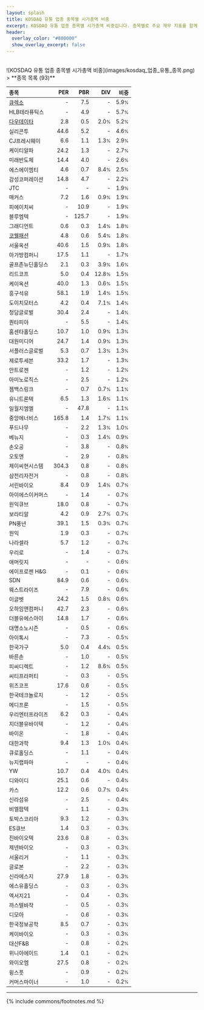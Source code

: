 ```yaml
---
layout: splash
title: KOSDAQ 유통 업종 종목별 시가총액 비중
excerpt: KOSDAQ 유통 업종 종목별 시가총액 비중입니다. 종목별로 주요 재무 지표를 함께 표시합니다.
header:
  overlay_color: "#800000"
  show_overlay_excerpt: false
---
```

<br>
![KOSDAQ 유통 업종 종목별 시가총액 비중](images/kosdaq_업종_유통_종목.png)
<br>
> **종목 목록 (93)**<a id="list"></a>

| **종목** | **PER** | **PBR** | **DIV** | **비중** |
| :------- | ------: | ------: | ------: | -------: |
| [큐렉소](/060280/) | - | 7.5 | - | 5.9<small>%</small> |
| HLB테라퓨틱스 | - | 4.9 | - | 5.7<small>%</small> |
| [다우데이타](/032190/) | 2.8 | 0.5 | 2.0<small>%</small> | 5.2<small>%</small> |
| 실리콘투 | 44.6 | 5.2 | - | 4.6<small>%</small> |
| CJ프레시웨이 | 6.6 | 1.1 | 1.3<small>%</small> | 2.9<small>%</small> |
| 케이티알파 | 24.2 | 1.3 | - | 2.7<small>%</small> |
| 미래반도체 | 14.4 | 4.0 | - | 2.6<small>%</small> |
| 에스에이엠티 | 4.6 | 0.7 | 8.4<small>%</small> | 2.5<small>%</small> |
| 감성코퍼레이션 | 14.8 | 4.7 | - | 2.2<small>%</small> |
| JTC | - | - | - | 1.9<small>%</small> |
| 매커스 | 7.2 | 1.6 | 0.9<small>%</small> | 1.9<small>%</small> |
| 피에이치씨 | - | 10.9 | - | 1.9<small>%</small> |
| 블루엠텍 | - | 125.7 | - | 1.9<small>%</small> |
| 그래디언트 | 0.6 | 0.3 | 1.4<small>%</small> | 1.8<small>%</small> |
| [코웰패션](/033290/) | 4.8 | 0.6 | 5.4<small>%</small> | 1.8<small>%</small> |
| 서울옥션 | 40.6 | 1.5 | 0.9<small>%</small> | 1.8<small>%</small> |
| 아가방컴퍼니 | 17.5 | 1.1 | - | 1.7<small>%</small> |
| 골프존뉴딘홀딩스 | 2.1 | 0.3 | 3.9<small>%</small> | 1.6<small>%</small> |
| 리드코프 | 5.0 | 0.4 | 12.8<small>%</small> | 1.5<small>%</small> |
| 케이옥션 | 40.0 | 1.3 | 0.6<small>%</small> | 1.5<small>%</small> |
| 흥구석유 | 58.1 | 1.9 | 1.4<small>%</small> | 1.5<small>%</small> |
| 도이치모터스 | 4.2 | 0.4 | 7.1<small>%</small> | 1.4<small>%</small> |
| 청담글로벌 | 30.4 | 2.4 | - | 1.4<small>%</small> |
| 퀀타피아 | - | 5.5 | - | 1.4<small>%</small> |
| 홈센타홀딩스 | 10.7 | 1.0 | 0.9<small>%</small> | 1.3<small>%</small> |
| 대원미디어 | 24.7 | 1.4 | 0.9<small>%</small> | 1.3<small>%</small> |
| 서플러스글로벌 | 5.3 | 0.7 | 1.3<small>%</small> | 1.3<small>%</small> |
| 제로투세븐 | 33.2 | 1.7 | - | 1.3<small>%</small> |
| 안트로젠 | - | 1.2 | - | 1.2<small>%</small> |
| 아미노로직스 | - | 2.5 | - | 1.2<small>%</small> |
| 젬백스링크 | - | 0.7 | 0.7<small>%</small> | 1.1<small>%</small> |
| 유니트론텍 | 6.5 | 1.3 | 1.6<small>%</small> | 1.1<small>%</small> |
| 일월지엠엘 | - | 47.8 | - | 1.1<small>%</small> |
| 중앙에너비스 | 165.8 | 1.4 | 1.7<small>%</small> | 1.1<small>%</small> |
| 푸드나무 | - | 2.2 | 1.3<small>%</small> | 1.0<small>%</small> |
| 베뉴지 | - | 0.3 | 1.4<small>%</small> | 0.9<small>%</small> |
| 손오공 | - | 3.8 | - | 0.8<small>%</small> |
| 오토앤 | - | 2.9 | - | 0.8<small>%</small> |
| 제이씨현시스템 | 304.3 | 0.8 | - | 0.8<small>%</small> |
| 삼천리자전거 | - | 0.8 | - | 0.8<small>%</small> |
| 서린바이오 | 8.4 | 0.9 | 1.4<small>%</small> | 0.7<small>%</small> |
| 아이에스이커머스 | - | 1.4 | - | 0.7<small>%</small> |
| 원익큐브 | 18.0 | 0.8 | - | 0.7<small>%</small> |
| 보라티알 | 4.2 | 0.9 | 2.7<small>%</small> | 0.7<small>%</small> |
| PN풍년 | 39.1 | 1.5 | 0.3<small>%</small> | 0.7<small>%</small> |
| 원익 | 1.9 | 0.3 | - | 0.7<small>%</small> |
| 나라셀라 | 5.7 | 1.2 | - | 0.7<small>%</small> |
| 우리로 | - | 1.4 | - | 0.7<small>%</small> |
| 애머릿지 | - | - | - | 0.6<small>%</small> |
| 에이프로젠 H&G | - | 0.1 | - | 0.6<small>%</small> |
| SDN | 84.9 | 0.6 | - | 0.6<small>%</small> |
| 웨스트라이즈 | - | 7.9 | - | 0.6<small>%</small> |
| 이글벳 | 24.2 | 1.5 | 0.8<small>%</small> | 0.6<small>%</small> |
| 오하임앤컴퍼니 | 42.7 | 2.3 | - | 0.6<small>%</small> |
| 더블유에스아이 | 14.8 | 1.7 | - | 0.6<small>%</small> |
| 대명소노시즌 | - | 0.5 | - | 0.6<small>%</small> |
| 아이톡시 | - | 7.3 | - | 0.5<small>%</small> |
| 한국가구 | 5.0 | 0.4 | 4.4<small>%</small> | 0.5<small>%</small> |
| 바른손 | - | 1.0 | - | 0.5<small>%</small> |
| 피씨디렉트 | - | 1.2 | 8.6<small>%</small> | 0.5<small>%</small> |
| 씨티프라퍼티 | - | 0.3 | - | 0.5<small>%</small> |
| 위즈코프 | 17.6 | 0.6 | - | 0.5<small>%</small> |
| 한국테크놀로지 | - | 1.2 | - | 0.5<small>%</small> |
| 메디프론 | - | 1.5 | - | 0.5<small>%</small> |
| 우리엔터프라이즈 | 6.2 | 0.3 | - | 0.4<small>%</small> |
| 지더블유바이텍 | - | 1.2 | - | 0.4<small>%</small> |
| 바이온 | - | 1.8 | - | 0.4<small>%</small> |
| 대한과학 | 9.4 | 1.3 | 1.0<small>%</small> | 0.4<small>%</small> |
| 큐로홀딩스 | - | 1.1 | - | 0.4<small>%</small> |
| 뉴지랩파마 | - | - | - | 0.4<small>%</small> |
| YW | 10.7 | 0.4 | 4.0<small>%</small> | 0.4<small>%</small> |
| 디와이디 | 25.1 | 0.6 | - | 0.4<small>%</small> |
| 카스 | 12.2 | 0.6 | 0.7<small>%</small> | 0.4<small>%</small> |
| 신라섬유 | - | 2.5 | - | 0.4<small>%</small> |
| 비엘팜텍 | - | 1.1 | - | 0.3<small>%</small> |
| 토박스코리아 | 9.3 | 1.2 | - | 0.3<small>%</small> |
| ES큐브 | 1.4 | 0.3 | - | 0.3<small>%</small> |
| 진바이오텍 | 23.6 | 0.8 | - | 0.3<small>%</small> |
| 제넨바이오 | - | 0.3 | - | 0.3<small>%</small> |
| 서울리거 | - | 1.1 | - | 0.3<small>%</small> |
| 글로본 | - | 2.2 | - | 0.3<small>%</small> |
| 신라에스지 | 27.9 | 1.8 | - | 0.3<small>%</small> |
| 에스유홀딩스 | - | 0.3 | - | 0.3<small>%</small> |
| 엑서지21 | - | 0.4 | - | 0.3<small>%</small> |
| 까스텔바작 | - | 0.5 | - | 0.3<small>%</small> |
| 디모아 | - | 0.6 | - | 0.3<small>%</small> |
| 한국정보공학 | 8.5 | 0.7 | - | 0.3<small>%</small> |
| 케이바이오 | - | 0.3 | - | 0.3<small>%</small> |
| 대산F&B | - | 0.8 | - | 0.2<small>%</small> |
| 위니아에이드 | 1.4 | 0.1 | - | 0.2<small>%</small> |
| 와이오엠 | 27.5 | 0.8 | - | 0.2<small>%</small> |
| 윙스풋 | - | 0.9 | - | 0.2<small>%</small> |
| 커머스마이너 | - | 1.0 | - | 0.2<small>%</small> |

---
{% include commons/footnotes.md %}